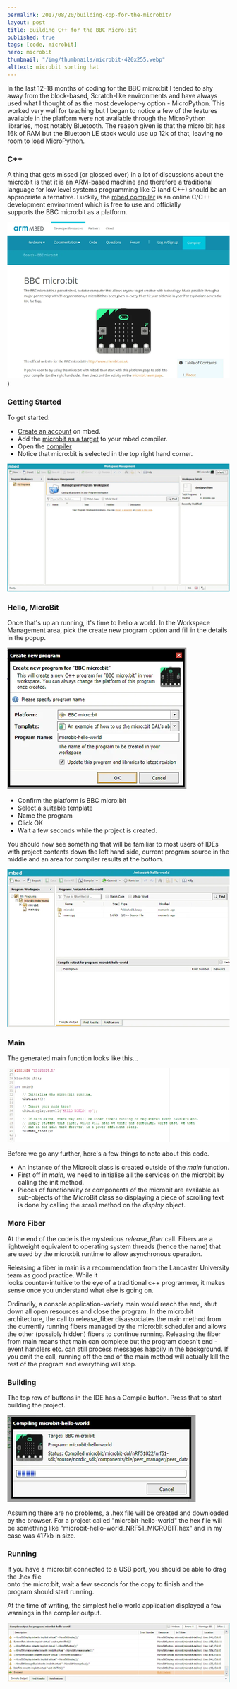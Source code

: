 ```yaml
---
permalink: 2017/08/20/building-cpp-for-the-microbit/
layout: post
title: Building C++ for the BBC Micro:bit
published: true
tags: [code, microbit]
hero: microbit
thumbnail: "/img/thumbnails/microbit-420x255.webp"
alttext: microbit sorting hat
---
```


In the last 12-18 months of coding for the BBC micro:bit I tended to shy away from the
block-based, Scratch-like environments and have always used what I thought of as the most
developer-y option - MicroPython. This worked very well for teaching but I began to
notice a few of the features available in the platform were not available through the
MicroPython libraries, most notably Bluetooth. The reason given is that the micro:bit
has 16k of RAM but the Bluetooh LE stack would use up 12k of that, leaving no room
to load MicroPython.

### C++

A thing that gets missed (or glossed over) in a lot of discussions about the micro:bit
is that it is an ARM-based machine and therefore a traditional language for low
level systems programming like C (and C++) should be an appropriate alternative. Luckily,
the [mbed compiler](https://developer.mbed.org/platforms/Microbit/) is an online
C/C++ development environment which is free to use and officially  
supports the BBC micro:bit as a platform.

![mbed site](/img/posts/building-cpp-for-the-microbit/mbed-website.webp))

### Getting Started

To get started:

- [Create an account](https://developer.mbed.org/account/signup) on mbed.
- Add the [microbit as a target](https://developer.mbed.org/platforms/Microbit/) to your
  mbed compiler.
- Open the [compiler](https://developer.mbed.org/compiler/)
- Notice that micro:bit is selected in the top right hand corner.

![compiler](/img/posts/building-cpp-for-the-microbit/mbed-compiler.webp)

### Hello, MicroBit

Once that's up an running, it's time to hello a world. In the Workspace Management area,
pick the create new program option and fill in the details in the popup.

![new project](/img/posts/building-cpp-for-the-microbit/create-new-program.webp)

- Confirm the platform is BBC micro:bit
- Select a suitable template
- Name the program
- Click OK
- Wait a few seconds while the project is created.

You should now see something that will be familiar to most users of IDEs with project
contents down the left hand side, current program source in the middle and an area
for compiler results at the bottom.

![new project](/img/posts/building-cpp-for-the-microbit/new-project.webp)

### Main

The generated main function looks like this...

![hello world](/img/posts/building-cpp-for-the-microbit/hello-world.webp)

Before we go any further, here's a few things to note about this code.

- An instance of the Microbit class is created outside of the _main_ function.
- First off in _main_, we need to initialise all the services on the microbit by calling
  the init method.
- Pieces of functionality or components of the microbit are available as sub-objects
  of the MicroBit class so displaying a piece of scrolling text is done by calling the _scroll_
  method on the _display_ object.

### More Fiber

At the end of the code is the mysterious _release_fiber_ call. Fibers are a lightweight
equivalent to operating system threads (hence the name) that are used by the micro:bit runtime
to allow asynchronous operation.

Releasing a fiber in main is a recommendation from the Lancaster University team as good practice. While it  
looks counter-intuitive to the eye of a traditional c++ programmer, it makes sense once you understand
what else is going on.

Ordinarily, a console application-variety main would reach the end, shut down all open resources
and close the program. In the micro:bit architecture, the call to release_fiber disassociates
the main method from the currently running fibers managed by the micro:bit scheduler and allows the other
(possibly hidden) fibers to continue running. Releasing the fiber from main means that main can complete
but the program doesn't end - event handlers etc. can still process messages happily in the background.
If you omit the call, running off the end of the main method will actually kill the rest of the
program and everything will stop.

### Building

The top row of buttons in the IDE has a Compile button. Press that to start building the
project.

![compiling](/img/posts/building-cpp-for-the-microbit/compiling.webp)

Assuming there are no problems, a .hex file will be created and downloaded by the browser. For a
project called "microbit-hello-world" the hex file will be something like "microbit-hello-world_NRF51_MICROBIT.hex"
and in my case was 417kb in size.

### Running

If you have a micro:bit connected to a USB port, you should be able to drag the .hex file  
onto the micro:bit, wait a few seconds for the copy to finish and the program should start running.

At the time of writing, the simplest hello world application displayed a few warnings in the
compiler output.

![compiler output](/img/posts/building-cpp-for-the-microbit/compiler-output.webp)
